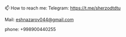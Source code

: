 📫 How to reach me:
Telegram: https://t.me/sherzodtdtu

Mail: eshnazarov044@gmail.com

phone: +998900440255
